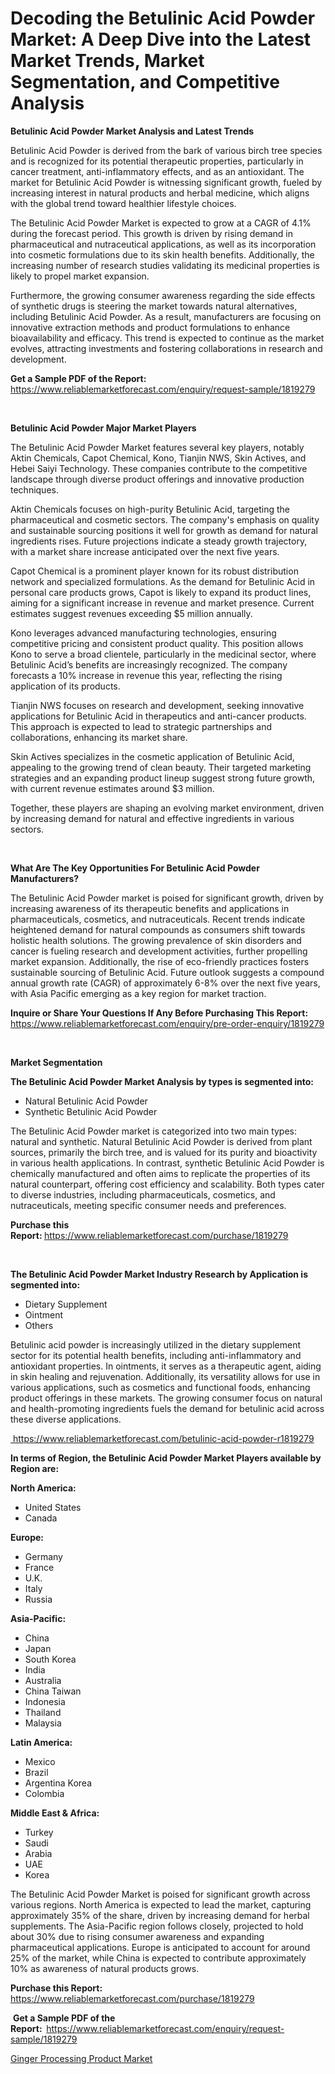 <p><h1>Decoding the Betulinic Acid Powder Market: A Deep Dive into the Latest Market Trends, Market Segmentation, and Competitive Analysis</h1></p><p><strong>Betulinic Acid Powder Market Analysis and Latest Trends</strong></p>
<p><p>Betulinic Acid Powder is derived from the bark of various birch tree species and is recognized for its potential therapeutic properties, particularly in cancer treatment, anti-inflammatory effects, and as an antioxidant. The market for Betulinic Acid Powder is witnessing significant growth, fueled by increasing interest in natural products and herbal medicine, which aligns with the global trend toward healthier lifestyle choices.</p><p>The Betulinic Acid Powder Market is expected to grow at a CAGR of 4.1% during the forecast period. This growth is driven by rising demand in pharmaceutical and nutraceutical applications, as well as its incorporation into cosmetic formulations due to its skin health benefits. Additionally, the increasing number of research studies validating its medicinal properties is likely to propel market expansion.</p><p>Furthermore, the growing consumer awareness regarding the side effects of synthetic drugs is steering the market towards natural alternatives, including Betulinic Acid Powder. As a result, manufacturers are focusing on innovative extraction methods and product formulations to enhance bioavailability and efficacy. This trend is expected to continue as the market evolves, attracting investments and fostering collaborations in research and development.</p></p>
<p><strong>Get a Sample PDF of the Report:&nbsp;</strong> <a href="https://www.reliablemarketforecast.com/enquiry/request-sample/1819279?utm_campaign=1169&utm_medium=2&utm_source=Github&utm_content=ia&utm_term=02022025&utm_id=betulinic-acid-powder">https://www.reliablemarketforecast.com/enquiry/request-sample/1819279</a></p>
<p>&nbsp;</p>
<p><strong>Betulinic Acid Powder Major Market Players</strong></p>
<p><p>The Betulinic Acid Powder Market features several key players, notably Aktin Chemicals, Capot Chemical, Kono, Tianjin NWS, Skin Actives, and Hebei Saiyi Technology. These companies contribute to the competitive landscape through diverse product offerings and innovative production techniques.</p><p>Aktin Chemicals focuses on high-purity Betulinic Acid, targeting the pharmaceutical and cosmetic sectors. The company's emphasis on quality and sustainable sourcing positions it well for growth as demand for natural ingredients rises. Future projections indicate a steady growth trajectory, with a market share increase anticipated over the next five years.</p><p>Capot Chemical is a prominent player known for its robust distribution network and specialized formulations. As the demand for Betulinic Acid in personal care products grows, Capot is likely to expand its product lines, aiming for a significant increase in revenue and market presence. Current estimates suggest revenues exceeding $5 million annually.</p><p>Kono leverages advanced manufacturing technologies, ensuring competitive pricing and consistent product quality. This position allows Kono to serve a broad clientele, particularly in the medicinal sector, where Betulinic Acid’s benefits are increasingly recognized. The company forecasts a 10% increase in revenue this year, reflecting the rising application of its products.</p><p>Tianjin NWS focuses on research and development, seeking innovative applications for Betulinic Acid in therapeutics and anti-cancer products. This approach is expected to lead to strategic partnerships and collaborations, enhancing its market share.</p><p>Skin Actives specializes in the cosmetic application of Betulinic Acid, appealing to the growing trend of clean beauty. Their targeted marketing strategies and an expanding product lineup suggest strong future growth, with current revenue estimates around $3 million.</p><p>Together, these players are shaping an evolving market environment, driven by increasing demand for natural and effective ingredients in various sectors.</p></p>
<p>&nbsp;</p>
<p><strong>What Are The Key Opportunities For Betulinic Acid Powder Manufacturers?</strong></p>
<p><p>The Betulinic Acid Powder market is poised for significant growth, driven by increasing awareness of its therapeutic benefits and applications in pharmaceuticals, cosmetics, and nutraceuticals. Recent trends indicate heightened demand for natural compounds as consumers shift towards holistic health solutions. The growing prevalence of skin disorders and cancer is fueling research and development activities, further propelling market expansion. Additionally, the rise of eco-friendly practices fosters sustainable sourcing of Betulinic Acid. Future outlook suggests a compound annual growth rate (CAGR) of approximately 6-8% over the next five years, with Asia Pacific emerging as a key region for market traction.</p></p>
<p><strong>Inquire or Share Your Questions If Any Before Purchasing This Report:</strong> <a href="https://www.reliablemarketforecast.com/enquiry/pre-order-enquiry/1819279?utm_campaign=1169&utm_medium=2&utm_source=Github&utm_content=ia&utm_term=02022025&utm_id=betulinic-acid-powder">https://www.reliablemarketforecast.com/enquiry/pre-order-enquiry/1819279</a></p>
<p>&nbsp;</p>
<p><strong>Market Segmentation</strong></p>
<p><strong>The Betulinic Acid Powder Market Analysis by types is segmented into:</strong></p>
<p><ul><li>Natural Betulinic Acid Powder</li><li>Synthetic Betulinic Acid Powder</li></ul></p>
<p><p>The Betulinic Acid Powder market is categorized into two main types: natural and synthetic. Natural Betulinic Acid Powder is derived from plant sources, primarily the birch tree, and is valued for its purity and bioactivity in various health applications. In contrast, synthetic Betulinic Acid Powder is chemically manufactured and often aims to replicate the properties of its natural counterpart, offering cost efficiency and scalability. Both types cater to diverse industries, including pharmaceuticals, cosmetics, and nutraceuticals, meeting specific consumer needs and preferences.</p></p>
<p><strong>Purchase this Report:&nbsp;</strong><a href="https://www.reliablemarketforecast.com/purchase/1819279?utm_campaign=1169&utm_medium=2&utm_source=Github&utm_content=ia&utm_term=02022025&utm_id=betulinic-acid-powder">https://www.reliablemarketforecast.com/purchase/1819279</a></p>
<p>&nbsp;</p>
<p><strong>The Betulinic Acid Powder Market Industry Research by Application is segmented into:</strong></p>
<p><ul><li>Dietary Supplement</li><li>Ointment</li><li>Others</li></ul></p>
<p><p>Betulinic acid powder is increasingly utilized in the dietary supplement sector for its potential health benefits, including anti-inflammatory and antioxidant properties. In ointments, it serves as a therapeutic agent, aiding in skin healing and rejuvenation. Additionally, its versatility allows for use in various applications, such as cosmetics and functional foods, enhancing product offerings in these markets. The growing consumer focus on natural and health-promoting ingredients fuels the demand for betulinic acid across these diverse applications.</p></p>
<p><a href="https://www.reliablemarketforecast.com/betulinic-acid-powder-r1819279?utm_campaign=1169&utm_medium=2&utm_source=Github&utm_content=ia&utm_term=02022025&utm_id=betulinic-acid-powder">&nbsp;https://www.reliablemarketforecast.com/betulinic-acid-powder-r1819279</a></p>
<p><strong>In terms of Region, the Betulinic Acid Powder Market Players available by Region are:</strong></p>
<p>
    <p> <strong> North America: </strong>
        <ul>
            <li>United States</li>
            <li>Canada</li>
        </ul>
        </p> 
    <p> <strong> Europe: </strong>
        <ul>
            <li>Germany</li>
            <li>France</li>
            <li>U.K.</li>
            <li>Italy</li>
            <li>Russia</li>
        </ul>
        </p> 
    <p> <strong> Asia-Pacific: </strong>
        <ul>
            <li>China</li>
            <li>Japan</li>
            <li>South Korea</li>
            <li>India</li>
            <li>Australia</li>
            <li>China Taiwan</li>
            <li>Indonesia</li>
            <li>Thailand</li>
            <li>Malaysia</li>
        </ul>
        </p> 
    <p> <strong> Latin America: </strong>
        <ul>
            <li>Mexico</li>
            <li>Brazil</li>
            <li>Argentina Korea</li>
            <li>Colombia</li>
        </ul>
        </p> 
    <p> <strong> Middle East & Africa: </strong>
        <ul>
            <li>Turkey</li>
            <li>Saudi</li>
            <li>Arabia</li>
            <li>UAE</li>
            <li>Korea</li>
        </ul>
    </p>
    </p>
<p><p>The Betulinic Acid Powder Market is poised for significant growth across various regions. North America is expected to lead the market, capturing approximately 35% of the share, driven by increasing demand for herbal supplements. The Asia-Pacific region follows closely, projected to hold about 30% due to rising consumer awareness and expanding pharmaceutical applications. Europe is anticipated to account for around 25% of the market, while China is expected to contribute approximately 10% as awareness of natural products grows.</p></p>
<p><strong>Purchase this Report: </strong><a href="https://www.reliablemarketforecast.com/purchase/1819279?utm_campaign=1169&utm_medium=2&utm_source=Github&utm_content=ia&utm_term=02022025&utm_id=betulinic-acid-powder">https://www.reliablemarketforecast.com/purchase/1819279</a></p>
<p>&nbsp;<strong>Get a Sample PDF of the Report:&nbsp;&nbsp;</strong><a href="https://www.reliablemarketforecast.com/enquiry/request-sample/1819279?utm_campaign=1169&utm_medium=2&utm_source=Github&utm_content=ia&utm_term=02022025&utm_id=betulinic-acid-powder">https://www.reliablemarketforecast.com/enquiry/request-sample/1819279</a></p>
<p><strong></strong></p>
<p><p><a href="https://github.com/pizolina/Market-Research-Report-List-6/blob/main/ginger-processing-product-market.md?utm_campaign=1169&utm_medium=2&utm_source=Github&utm_content=ia&utm_term=02022025&utm_id=betulinic-acid-powder">Ginger Processing Product Market</a></p></p>